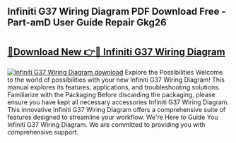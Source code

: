 ## Infiniti G37 Wiring Diagram PDF Download Free - Part-amD User Guide Repair Gkg26

# <h2><a href="http://dfovqey.blite.top/?on=Infiniti+G37+Wiring+Diagram">🔗Download New 👉🔴 Infiniti G37 Wiring Diagram</a></h2>

[![Infiniti G37 Wiring Diagram download](https://i.imgur.com/lujVjoI.png)](http://dfovqey.blite.top/?on=Infiniti+G37+Wiring+Diagram)
Explore the Possibilities Welcome to the world of possibilities with your new Infiniti G37 Wiring Diagram! This manual explores its features, applications, and troubleshooting solutions. Familiarize with the Packaging Before discarding the packaging, please ensure you have kept all necessary accessories Infiniti G37 Wiring Diagram. This innovative Infiniti G37 Wiring Diagram offers a comprehensive suite of features designed to streamline your workflow. We're Here to Guide You Infiniti G37 Wiring Diagram. We are committed to providing you with comprehensive support.
